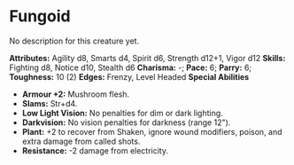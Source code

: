 # Fungoid

No description for this creature yet.

**Attributes:** Agility d8, Smarts d4, Spirit d6, Strength d12+1, Vigor
d12
**Skills:** Fighting d8, Notice d10, Stealth d6
**Charisma:** -; **Pace:** 6; **Parry:** 6; **Toughness:** 10 (2)
**Edges:** Frenzy, Level Headed
**Special Abilities**

- **Armour +2:** Mushroom flesh.
- **Slams:** Str+d4.
- **Low Light Vision:** No penalties for dim or dark lighting.
- **Darkvision:** No vision penalties for darkness (range 12").
- **Plant:** +2 to recover from Shaken, ignore wound modifiers, poison,
and extra damage from called shots.
- **Resistance:** -2 damage from electricity.
